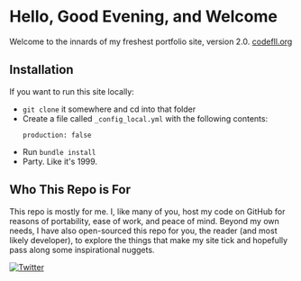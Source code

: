 # Hello, Good Evening, and Welcome
Welcome to the innards of my freshest portfolio site, version 2.0.  [codefll.org](http://codefll.org)

## Installation
If you want to run this site locally:

- `git clone` it somewhere and cd into that folder
- Create a file called `_config_local.yml` with the following contents:
  ```
  production: false
  ```
- Run `bundle install`
- Party. Like it's 1999.

## Who This Repo is For
This repo is mostly for me. I, like many of you, host my code on GitHub for reasons of portability, ease of work, and peace of mind. Beyond my own needs, I have also open-sourced this repo for you, the reader (and most likely developer), to explore the things that make my site tick and hopefully pass along some inspirational nuggets.    

[![Twitter](https://d1a6a9r46cnyll.cloudfront.net/316fd24e6853113d6382aebf3a3a254f6c47e167/687474703a2f2f636f646574696465732e636f6d2f656e7661746f2d627574746f6e2d747769747465722e6a7067)](https://twitter.com/MakeCodeNotWar)    

